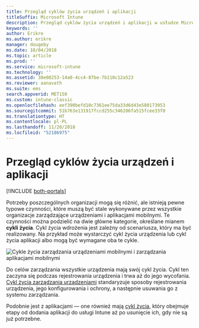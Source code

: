 ```yaml
---
title: Przegląd cyklów życia urządzeń i aplikacji
titleSuffix: Microsoft Intune
description: Przegląd cyklów życia urządzeń i aplikacji w usłudze Microsoft Intune.
keywords: ''
author: Erikre
ms.author: erikre
manager: dougeby
ms.date: 10/04/2018
ms.topic: article
ms.prod: ''
ms.service: microsoft-intune
ms.technology: ''
ms.assetid: 38e08253-14a0-4cc4-87be-7b110c12a523
ms.reviewer: aanavath
ms.suite: ems
search.appverid: MET150
ms.custom: intune-classic
ms.openlocfilehash: eef390befd10c7361ee75da33d6d43e580173953
ms.sourcegitcommit: 51b763e131917fccd255c346286fa515fcee33f0
ms.translationtype: HT
ms.contentlocale: pl-PL
ms.lasthandoff: 11/20/2018
ms.locfileid: "52186975"
---
```

# <a name="overview-of-device-and-app-lifecycles"></a>Przegląd cyklów życia urządzeń i aplikacji

[!INCLUDE [both-portals](./includes/note-for-both-portals.md)]

Potrzeby poszczególnych organizacji mogą się różnić, ale istnieją pewne typowe czynności, które muszą być stale wykonywane przez wszystkie organizacje zarządzające urządzeniami i aplikacjami mobilnymi. Te czynności można podzielić na dwie główne kategorie, określane mianem **cykli życia**. Cykl życia wdrożenia jest zależny od scenariusza, który ma być realizowany. Na przykład może wystarczyć cykl życia urządzenia lub cykl życia aplikacji albo mogą być wymagane oba te cykle.

![Cykle życia zarządzania urządzeniami mobilnymi i zarządzania aplikacjami mobilnymi](./media/device-app-lifecycle.png)

Do celów zarządzania wszystkie urządzenia mają swój cykl życia. Cykl ten zaczyna się podczas rejestrowania urządzenia i trwa aż do jego wycofania. [Cykl życia zarządzania urządzeniami](device-lifecycle.md) standaryzuje sposoby rejestrowania urządzenia, jego konfigurowania i ochrony, a następnie usuwania go z systemu zarządzania.

Podobnie jest z aplikacjami — one również mają [cykl życia](app-lifecycle.md), który obejmuje etapy od dodania aplikacji do usługi Intune aż po usunięcie ich, gdy nie są już potrzebne.
